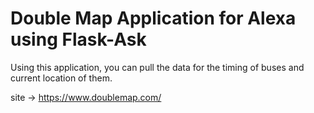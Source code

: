 # Double Map Application for Alexa using Flask-Ask
Using this application, you can pull the data for the timing of buses and current location of them.

site -> https://www.doublemap.com/
